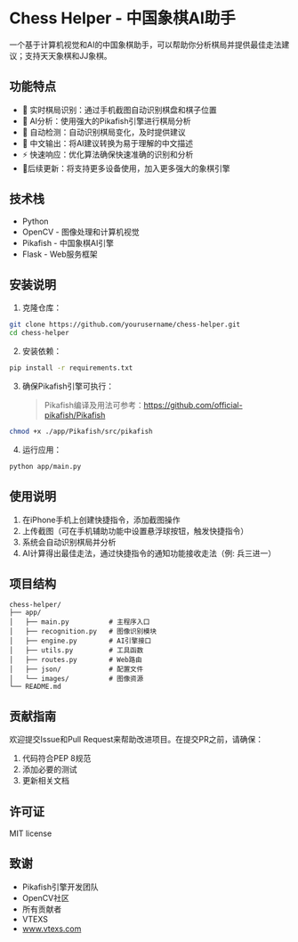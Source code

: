 # Chess Helper - 中国象棋AI助手

一个基于计算机视觉和AI的中国象棋助手，可以帮助你分析棋局并提供最佳走法建议；支持天天象棋和JJ象棋。

## 功能特点

- 🎯 实时棋局识别：通过手机截图自动识别棋盘和棋子位置
- 🤖 AI分析：使用强大的Pikafish引擎进行棋局分析
- 🔄 自动检测：自动识别棋局变化，及时提供建议
- 📱 中文输出：将AI建议转换为易于理解的中文描述
- ⚡ 快速响应：优化算法确保快速准确的识别和分析
- 🎯后续更新：将支持更多设备使用，加入更多强大的象棋引擎

## 技术栈

- Python
- OpenCV - 图像处理和计算机视觉
- Pikafish - 中国象棋AI引擎
- Flask - Web服务框架

## 安装说明

1. 克隆仓库：
```bash
git clone https://github.com/yourusername/chess-helper.git
cd chess-helper
```

2. 安装依赖：
```bash
pip install -r requirements.txt
```

3. 确保Pikafish引擎可执行：
   > Pikafish编译及用法可参考：https://github.com/official-pikafish/Pikafish
```bash
chmod +x ./app/Pikafish/src/pikafish
```

4. 运行应用：
```bash
python app/main.py
```

## 使用说明

1. 在iPhone手机上创建快捷指令，添加截图操作
2. 上传截图（可在手机辅助功能中设置悬浮球按钮，触发快捷指令）
3. 系统会自动识别棋局并分析
4. AI计算得出最佳走法，通过快捷指令的通知功能接收走法（例: 兵三进一）

## 项目结构

```
chess-helper/
├── app/
│   ├── main.py          # 主程序入口
│   ├── recognition.py   # 图像识别模块
│   ├── engine.py        # AI引擎接口
│   ├── utils.py         # 工具函数
│   ├── routes.py        # Web路由
│   ├── json/            # 配置文件
│   └── images/          # 图像资源
└── README.md
```

## 贡献指南

欢迎提交Issue和Pull Request来帮助改进项目。在提交PR之前，请确保：

1. 代码符合PEP 8规范
2. 添加必要的测试
3. 更新相关文档

## 许可证

MIT license

## 致谢

- Pikafish引擎开发团队
- OpenCV社区
- 所有贡献者 
- VTEXS
- www.vtexs.com
